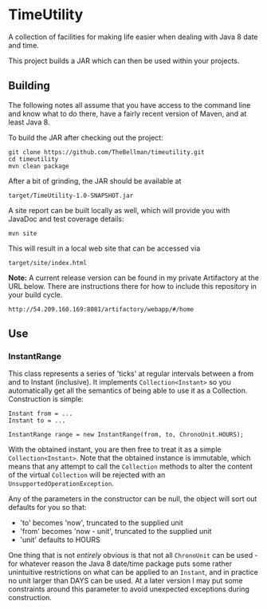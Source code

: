 # TimeUtility
A collection of facilities for making life easier when dealing with Java 8 date and time.

This project builds a JAR which can then be used within your projects.

## Building

The following notes all assume that you have access to the command line and know what to do there, have a fairly recent version of Maven, and at least Java 8.

To build the  JAR after checking out the project:

```
git clone https://github.com/TheBellman/timeutility.git
cd timeutility
mvn clean package
```

After a bit of grinding, the JAR should be available at

```
target/TimeUtility-1.0-SNAPSHOT.jar 
```

A site report can be built locally as well, which will provide you with JavaDoc and test coverage details:

```
mvn site
```

This will result in a local web site that can be accessed via

```
target/site/index.html
```
**Note:** A current release version can be found in my private Artifactory at the URL below. There are instructions there for how to include this repository in your build cycle.

```
http://54.209.160.169:8081/artifactory/webapp/#/home
```

## Use

### InstantRange

This class represents a series of 'ticks' at regular intervals between a from and to Instant (inclusive). It implements `Collection<Instant>` so you automatically get all the semantics of being able to use it as a Collection. Construction is simple:

```
Instant from = ...
Instant to = ...

InstantRange range = new InstantRange(from, to, ChronoUnit.HOURS);
```

With the obtained instant, you are then free to treat it as a simple `Collection<Instant>`. Note that the obtained instance is immutable, which means that any attempt to call the `Collection` methods to alter the content of the virtual `Collection` will be rejected with an `UnsupportedOperationException`.

Any of the parameters in the constructor can be null, the object will sort out defaults for you so that:

-  'to' becomes 'now', truncated to the supplied unit
-  'from' becomes 'now - unit', truncated to the supplied unit
-  'unit' defaults to HOURS

One thing that is not _entirely_ obvious is that not all `ChronoUnit` can be used - for whatever reason the Java 8 date/time package puts some rather unintuitive restrictions on what can be applied to an `Instant`, and in practice no unit larger than DAYS can be used. At a later version I may put some constraints around this parameter to avoid unexpected exceptions during construction.